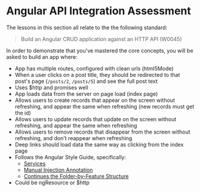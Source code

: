 # Angular API Integration Assessment

The lessons in this section all relate to the the following standard:

> Build an Angular CRUD application against an HTTP API (W0045)

In order to demonstrate that you've mastered the core concepts, you will be asked to build an app where:

- App has multiple routes, configured with clean urls (html5Mode)
- When a user clicks on a post title, they should be redirected to that post's page (`/posts/2`, `/posts/5`) and see the full post text
- Uses $http and promises well
- App loads data from the server on page load (index page)
- Allows users to create records that appear on the screen without refreshing, and appear the same when refreshing (new records must get the id)
- Allows users to update records that update on the screen without refreshing, and appear the same when refreshing
- Allows users to remove records that disappear from the screen without refreshing, and don't reappear when refreshing
- Deep links should load data the same way as clicking from the index page
- Follows the Angular Style Guide, specifically:
  - [Services](https://github.com/johnpapa/angular-styleguide/blob/master/a1/README.md#services)
  - [Manual Injection Annotation](https://github.com/johnpapa/angular-styleguide/blob/master/a1/README.md#manual-annotating-for-dependency-injection)
  - [Continues the Folder-by-Feature Structure](https://github.com/johnpapa/angular-styleguide/blob/master/a1/README.md#folders-by-feature-structure)
- Could be ngResource or $http

